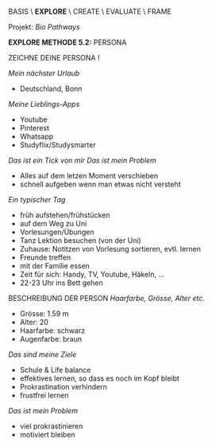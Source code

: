 ﻿BASIS   \   **EXPLORE**   \   CREATE   \   EVALUATE   \   FRAME 

Projekt: *Bio Pathways*

**EXPLORE METHODE 5.2:** PERSONA

ZEICHNE DEINE PERSONA !

*Mein nächster Urlaub*

- Deutschland, Bonn

*Meine Lieblings-Apps*

- Youtube 
- Pinterest
- Whatsapp
- Studyflix/Studysmarter 

*Das ist ein Tick von mir Das ist mein Problem* 

- Alles auf dem letzen Moment verschieben
- schnell aufgeben wenn man etwas nicht versteht 

*Ein typischer Tag*

- früh aufstehen/frühstücken
- auf dem Weg zu Uni
- Vorlesungen/Übungen
- Tanz Lektion besuchen (von der Uni)
- Zuhause: Notitzen von Vorlesung sortieren, evtl. lernen
- Freunde treffen
- mit der Familie essen 
- Zeit für sich: Handy, TV, Youtube, Häkeln, ...
- 22-23 Uhr ins Bett gehen 


BESCHREIBUNG DER PERSON
*Haarfarbe, Grösse, Alter etc.*

- Grösse: 1.59 m
- Alter: 20
- Haarfarbe: schwarz
- Augenfarbe: braun

*Das sind meine Ziele*

- Schule & Life balance
- effektives lernen, so dass es noch im Kopf bleibt
- Prokrastination verhindern
- frustfrei lernen 

*Das ist mein Problem*

- viel prokrastinieren
- motiviert bleiben
  


